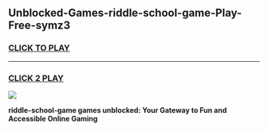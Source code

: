 
## Unblocked-Games-riddle-school-game-Play-Free-symz3
<h3>
<a href="https://premium76.site?title=riddle-school-game&ref=23A">CLICK TO PLAY</a></h3>
<hr>

<h3>
<a href="https://premium76.site?title=riddle-school-game&ref=23A">CLICK 2 PLAY</a>
  
</h3>

<a href="https://premium76.site?title=riddle-school-game&ref=23A"><img src="https://clearcache.store/games.png"></a>


**riddle-school-game games unblocked: Your Gateway to Fun and Accessible Online Gaming**

